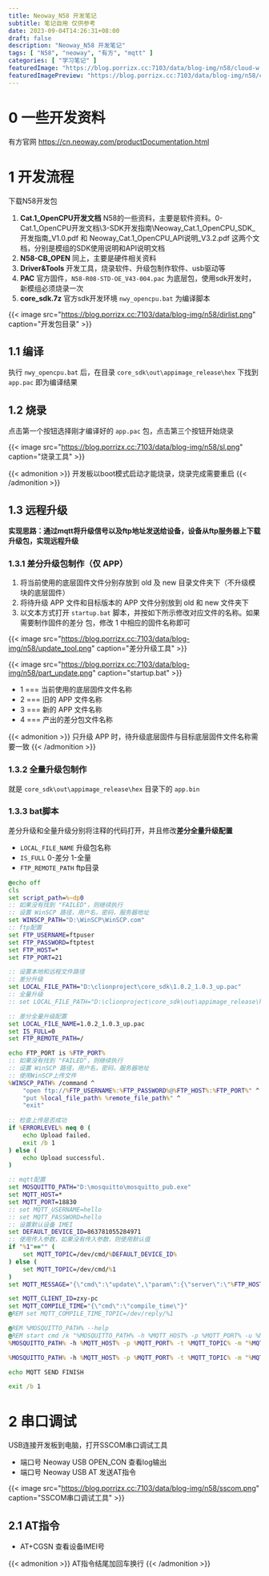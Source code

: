 ```yaml
---
title: Neoway_N58 开发笔记
subtitle: 笔记自用 仅供参考
date: 2023-09-04T14:26:31+08:00
draft: false
description: "Neoway_N58 开发笔记"
tags: [ "N58", "neoway", "有方", "mqtt" ]
categories: [ "学习笔记" ]
featuredImage: "https://blog.porrizx.cc:7103/data/blog-img/n58/cloud-w.jpg"
featuredImagePreview: "https://blog.porrizx.cc:7103/data/blog-img/n58/cloud-b.jpg"
---
```


# 0 一些开发资料

有方官网 https://cn.neoway.com/productDocumentation.html

# 1 开发流程

下载N58开发包

1. **Cat.1_OpenCPU开发文档** N58的一些资料，主要是软件资料。0-Cat.1_OpenCPU开发文档\3-SDK开发指南\Neoway_Cat.1_OpenCPU_SDK_开发指南_V1.0.pdf
   和 Neoway_Cat.1_OpenCPU_API说明_V3.2.pdf 这两个文档，分别是模组的SDK使用说明和API说明文档
2. **N58-CB_OPEN** 同上，主要是硬件相关资料
3. **Driver&Tools** 开发工具，烧录软件、升级包制作软件、usb驱动等
4. **PAC** 官方固件，`N58-R08-STD-OE_V43-004.pac` 为底层包，使用sdk开发时，新模组必须烧录一次
5. **core_sdk.7z** 官方sdk开发环境 `nwy_opencpu.bat` 为编译脚本

{{< image src="https://blog.porrizx.cc:7103/data/blog-img/n58/dirlist.png" caption="开发包目录" >}}

## 1.1 编译

执行 `nwy_opencpu.bat` 后，在目录 `core_sdk\out\appimage_release\hex` 下找到 `app.pac` 即为编译结果

## 1.2 烧录

点击第一个按钮选择刚才编译好的 `app.pac` 包，点击第三个按钮开始烧录

{{< image src="https://blog.porrizx.cc:7103/data/blog-img/n58/sl.png" caption="烧录工具" >}}

{{< admonition >}}
开发板以boot模式启动才能烧录，烧录完成需要重启
{{< /admonition >}}

## 1.3 远程升级

**实现思路：通过mqtt将升级信号以及ftp地址发送给设备，设备从ftp服务器上下载升级包，实现远程升级**

### 1.3.1 差分升级包制作（仅 APP）
1. 将当前使用的底层固件文件分别存放到 old 及 new 目录文件夹下（不升级模块的底层固件）
2. 将待升级 APP 文件和目标版本的 APP 文件分别放到 old 和 new 文件夹下
3. 以文本方式打开 `startup.bat` 脚本，并按如下所示修改对应文件的名称。如果需要制作固件的差分
   包，修改 1 中相应的固件名称即可

{{< image src="https://blog.porrizx.cc:7103/data/blog-img/n58/update_tool.png" caption="差分升级工具" >}}

{{< image src="https://blog.porrizx.cc:7103/data/blog-img/n58/part_update.png" caption="startup.bat" >}}

- 1 === 当前使用的底层固件文件名称
- 2 === 旧的 APP 文件名称
- 3 === 新的 APP 文件名称
- 4 === 产出的差分包文件名称

{{< admonition >}}
只升级 APP 时，待升级底层固件与目标底层固件文件名称需要一致
{{< /admonition >}}

### 1.3.2 全量升级包制作

就是 `core_sdk\out\appimage_release\hex` 目录下的 `app.bin`

### 1.3.3 bat脚本

差分升级和全量升级分别将注释的代码打开，并且修改**差分全量升级配置**

- `LOCAL_FILE_NAME` 升级包名称
- `IS_FULL` 0-差分 1-全量
- `FTP_REMOTE_PATH` ftp目录

```bat
@echo off
cls
set script_path=%~dp0
:: 如果没有找到 "FAILED"，则继续执行
:: 设置 WinSCP 路径，用户名，密码，服务器地址
set WINSCP_PATH="D:\WinSCP\WinSCP.com"
:: ftp配置
set FTP_USERNAME=ftpuser
set FTP_PASSWORD=ftptest
set FTP_HOST=*
set FTP_PORT=21

:: 设置本地和远程文件路径
:: 差分升级
set LOCAL_FILE_PATH="D:\clionproject\core_sdk\1.0.2_1.0.3_up.pac"
:: 全量升级
:: set LOCAL_FILE_PATH="D:\clionproject\core_sdk\out\appimage_release\hex\app.bin"

:: 差分全量升级配置
set LOCAL_FILE_NAME=1.0.2_1.0.3_up.pac
set IS_FULL=0
set FTP_REMOTE_PATH=/

echo FTP_PORT is %FTP_PORT%
:: 如果没有找到 "FAILED"，则继续执行
:: 设置 WinSCP 路径，用户名，密码，服务器地址
:: 使用WinSCP上传文件
%WINSCP_PATH% /command ^
    "open ftp://%FTP_USERNAME%:%FTP_PASSWORD%@%FTP_HOST%:%FTP_PORT%" ^
    "put %local_file_path% %remote_file_path%" ^
    "exit"
	
:: 检查上传是否成功
if %ERRORLEVEL% neq 0 (
    echo Upload failed.
    exit /b 1
) else (
    echo Upload successful.
)

:: mqtt配置
set MOSQUITTO_PATH="D:\mosquitto\mosquitto_pub.exe"
set MQTT_HOST=*
set MQTT_PORT=18830
:: set MQTT_USERNAME=hello
:: set MQTT_PASSWORD=hello
:: 设置默认设备 IMEI
set DEFAULT_DEVICE_ID=863781055284971
:: 使用传入参数，如果没有传入参数，则使用默认值
if "%1"=="" (
    set MQTT_TOPIC=/dev/cmd/%DEFAULT_DEVICE_ID%
) else (
    set MQTT_TOPIC=/dev/cmd/%1
)
set MQTT_MESSAGE="{\"cmd\":\"update\",\"param\":{\"server\":\"%FTP_HOST%\",\"port\":%FTP_PORT%,\"username\":\"%FTP_USERNAME%\",\"passwd\":\"%FTP_PASSWORD%\",\"filename\":\"%LOCAL_FILE_NAME%\",\"isfull\":%IS_FULL%}}"

set MQTT_CLIENT_ID=zxy-pc
set MQTT_COMPILE_TIME="{\"cmd\":\"compile_time\"}"
@REM set MQTT_COMPILE_TIME_TOPIC=/dev/reply/%1

@REM %MOSQUITTO_PATH% --help
@REM start cmd /k "%MOSQUITTO_PATH% -h %MQTT_HOST% -p %MQTT_PORT% -u %MQTT_USERNAME% -P %MQTT_PASSWORD% -t %MQTT_COMPILE_TIME_TOPIC% -m "%MQTT_COMPILE_TIME%" -d"
%MOSQUITTO_PATH% -h %MQTT_HOST% -p %MQTT_PORT% -t %MQTT_TOPIC% -m "%MQTT_COMPILE_TIME%"  -i %MQTT_CLIENT_ID%  -q 2 -d

%MOSQUITTO_PATH% -h %MQTT_HOST% -p %MQTT_PORT% -t %MQTT_TOPIC% -m "%MQTT_MESSAGE%"  -i %MQTT_CLIENT_ID%  -q 2 -d

echo MQTT SEND FINISH

exit /b 1
```

# 2 串口调试

USB连接开发板到电脑，打开SSCOM串口调试工具

- 端口号 Neoway USB OPEN_CON 查看log输出
- 端口号 Neoway USB AT 发送AT指令

{{< image src="https://blog.porrizx.cc:7103/data/blog-img/n58/sscom.png" caption="SSCOM串口调试工具" >}}

## 2.1 AT指令

- AT+CGSN 查看设备IMEI号

{{< admonition >}}
AT指令结尾加回车换行
{{< /admonition >}}
